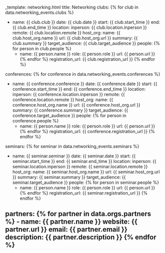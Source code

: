 _template: networking.html
title: Networking
clubs:
  {% for club in data.networking_events.clubs %}
  - name: {{ club.club }}
    date: {{ club.date }}
    start: {{ club.start_time }}
    end: {{ club.end_time }}
    location:
      inperson: {{ club.location.inperson }}
      remote: {{ club.location.remote }}
    host_org:
      name: {{ club.host_org.name }}
      url: {{ club.host_org.url }}
    summary: {{ club.summary }} 
    target_audience: {{ club.target_audience }}
    people: 
    {% for person in club.people %}
      - name: {{ person.name }}
        role: {{ person.role }}
        url: {{ person.url }}
    {% endfor %}
    registration_url: {{ club.registration_url }}
  {% endfor %}

conferences:
  {% for conference in data.networking_events.conferences %}
  - name: {{ conference.conference }}
    date: {{ conference.date }}
    start: {{ conference.start_time }}
    end: {{ conference.end_time }}
    location:
      inperson: {{ conference.location.inperson }}
      remote: {{ conference.location.remote }}
    host_org:
      name: {{ conference.host_org.name }}
      url: {{ conference.host_org.url }}
    summary: {{ conference.summary }} 
    target_audience: {{ conference.target_audience }}
    people: 
    {% for person in conference.people %}
      - name: {{ person.name }}
        role: {{ person.role }}
        url: {{ person.url }}
    {% endfor %}
    registration_url: {{ conference.registration_url }}
  {% endfor %}

seminars:
  {% for seminar in data.networking_events.seminars %}
  - name: {{ seminar.seminar }}
    date: {{ seminar.date }}
    start: {{ seminar.start_time }}
    end: {{ seminar.end_time }}
    location:
      inperson: {{ seminar.location.inperson }}
      remote: {{ seminar.location.remote }}
    host_org:
      name: {{ seminar.host_org.name }}
      url: {{ seminar.host_org.url }}
    summary: {{ seminar.summary }} 
    target_audience: {{ seminar.target_audience }}
    people: 
    {% for person in seminar.people %}
      - name: {{ person.name }}
        role: {{ person.role }}
        url: {{ person.url }}
    {% endfor %}
    registration_url: {{ seminar.registration_url }}
  {% endfor %}

partners: 
    {% for partner in data.orgs.partners %}
    - name: {{ partner.name }}
      website: {{ partner.url }}
      email: {{ partner.email }}
      description: {{ partner.description }}
    {% endfor %}
---
